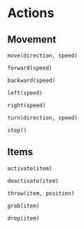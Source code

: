 # Actions

## Movement

`move(direction, speed)`

`forward(speed)`

`backward(speed)`

`left(speed)`

`right(speed)`

`turn(direction, speed)`

`stop()`

## Items

`activate(item)`

`deactivate(item)`

`throw(item, position)`

`grab(item)`

`drop(item)`
